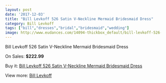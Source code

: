 ```yaml
---
layout: post
date: '2017-12-03'
title: "Bill Levkoff 526 Satin V-Neckline Mermaid Bridesmaid Dress"
category: Bill Levkoff
tags: ["bill","dresses","bridal","bridesmaid","wedding"]
image: http://www.eudances.com/14094-thickbox_default/bill-levkoff-526-satin-v-neckline-mermaid-bridesmaid-dress.jpg
---
```

Bill Levkoff 526 Satin V-Neckline Mermaid Bridesmaid Dress

On Sales: **$222.99**
<a href="https://www.eudances.com/en/bill-levkoff/4227-bill-levkoff-526-satin-v-neckline-mermaid-bridesmaid-dress.html"><amp-img layout="responsive" width="600" height="600" src="//www.eudances.com/14094-thickbox_default/bill-levkoff-526-satin-v-neckline-mermaid-bridesmaid-dress.jpg" alt="Bill Levkoff 526 Satin V-Neckline Mermaid Bridesmaid Dress 0" /></a>
<a href="https://www.eudances.com/en/bill-levkoff/4227-bill-levkoff-526-satin-v-neckline-mermaid-bridesmaid-dress.html"><amp-img layout="responsive" width="600" height="600" src="//www.eudances.com/14095-thickbox_default/bill-levkoff-526-satin-v-neckline-mermaid-bridesmaid-dress.jpg" alt="Bill Levkoff 526 Satin V-Neckline Mermaid Bridesmaid Dress 1" /></a>

Buy it: [Bill Levkoff 526 Satin V-Neckline Mermaid Bridesmaid Dress](https://www.eudances.com/en/bill-levkoff/4227-bill-levkoff-526-satin-v-neckline-mermaid-bridesmaid-dress.html "Bill Levkoff 526 Satin V-Neckline Mermaid Bridesmaid Dress")

View more: [Bill Levkoff](https://www.eudances.com/en/57-bill-levkoff "Bill Levkoff")